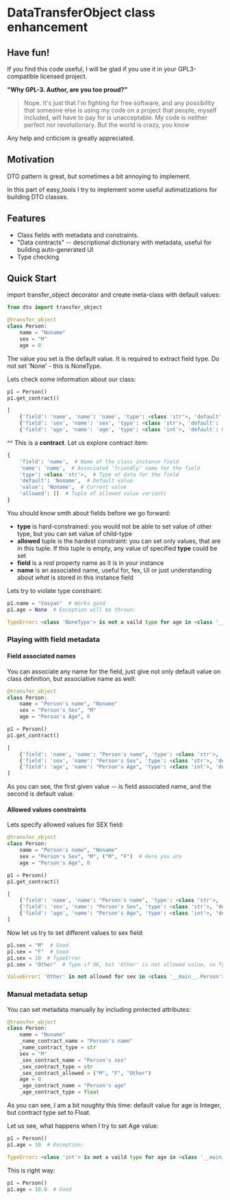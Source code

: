 # DataTransferObject class enhancement

## Have fun!
If you find this code useful, I will be glad if you use it in your GPL3-compatible licensed project.

**"Why GPL-3. Author, are you too proud?"**
> Nope. It's just that I'm fighting for free software, and any possibility that someone else is using my code on a project that people, myself included, will have to pay for is unacceptable.
> My code is neither perfect nor revolutionary. But the world is crazy, you know

Any help and criticism is greatly appreciated.

## Motivation
DTO pattern is great, but sometimes a bit annoying to implement.

In this part of easy_tools I try to implement some useful autimatizations for building DTO classes.

## Features
- Class fields with metadata and constraints.
- "Data contracts" -- descriptional dictionary with metadata, useful for building auto-generated UI
- Type checking

## Quick Start
import transfer_object decorator and create meta-class with default values:
```python
from dto import transfer_object

@transfer_object
class Person:
    name = "Noname"
    sex = "M"
    age = 0
```
The value you set is the default value. It is required to extract field type. Do not set 'None' - this is NoneType.

Lets check some information about our class:
```python
p1 = Person()
p1.get_contract()
```
```python
[
    {'field': 'name', 'name': 'name', 'type': <class 'str'>, 'default': 'Noname', 'value': 'Noname', 'allowed': ()},
    {'field': 'sex', 'name': 'sex', 'type': <class 'str'>, 'default': 'M', 'value': 'M', 'allowed': ()},
    {'field': 'age', 'name': 'age', 'type': <class 'int'>, 'default': 0, 'value': 0, 'allowed': ()}]
```
^^ This is a **contract**. Let us explore contract item:
```python
{
    'field': 'name',  # Name of the class instance field
    'name': 'name',  # Associated 'friendly' name for the field
    'type': <class 'str'>,  # Type of data for the field
    'default': 'Noname',  # Default value
    'value': 'Noname',  # Current value
    'allowed': ()  # Tuple of allowed value variants
}
```

You should know smth about fields before we go forward:
- **type** is hard-constrained: you would not be able to set value of other type, but you can set value of child-type
- **allowed** tuple is the hardest constraint: you can set only values, that are in this tuple. If this tuple is empty, any value of specified **type** could be set
- **field** is a _real_ property name as it is in your instance
- **name** is an associated name, useful for, fex, UI or just understanding about _what_ is stored in this instance field

Lets try to violate type constraint:
```python
p1.name = "Vasyan"  # Works good
p1.age = None  # Exception will be thrown:
```
```python
TypeError: <class 'NoneType'> is not a vaild type for age in <class '__main__.Person'> contract. Use <class 'int'>
```

### Playing with field metadata
#### Field associated names
You can associate any name for the field, just give not only default value on class definition, but associative name as well:
```python
@transfer_object
class Person:
    name = "Person's name", "Noname"
    sex = "Person's Sex", "M"
    age = "Person's Age", 0

p1 = Person()
p1.get_contract()
```
```python
[
    {'field': 'name', 'name': "Person's name", 'type': <class 'str'>, 'default': 'Noname', 'value': 'Noname', 'allowed': ()},
    {'field': 'sex', 'name': "Person's Sex", 'type': <class 'str'>, 'default': 'M', 'value': 'M', 'allowed': ()},
    {'field': 'age', 'name': "Person's Age", 'type': <class 'int'>, 'default': 0, 'value': 0, 'allowed': ()}
]
```
As you can see, the first given value -- is field associated name, and the second is default value.
#### Allowed values constraints
Lets specify allowed values for SEX field:
```python
@transfer_object
class Person:
    name = "Person's name", "Noname"
    sex = "Person's Sex", "M", ("M", "F")  # Here you are
    age = "Person's Age", 0

p1 = Person()
p1.get_contract()
```
```python
[
    {'field': 'name', 'name': "Person's name", 'type': <class 'str'>, 'default': 'Noname', 'value': 'Noname', 'allowed': ()},
    {'field': 'sex', 'name': "Person's Sex", 'type': <class 'str'>, 'default': 'M', 'value': 'M', 'allowed': ('M', 'F')},
    {'field': 'age', 'name': "Person's Age", 'type': <class 'int'>, 'default': 0, 'value': 0, 'allowed': ()}
]
```

Now let us try to set different values to sex field:
```python
p1.sex = "M"  # Good
p1.sex = "F"  # Good
p1.sex = 10  # TypeError
p1.sex = "Other"  # Type if OK, but 'Other' is not allowed value, so TypeError:
```
```python
ValueError: 'Other' in not allowed for sex in <class '__main__.Person'> contract. Allowed: ('M', 'F')
```

### Manual metadata setup
You can set metadata manually by including protected attributes:
```python
@transfer_object
class Person:
    name = "Noname"
    _name_contract_name = "Person's name"
    _name_contract_type = str
    sex = "M"
    _sex_contract_name = "Person's sex"
    _sex_contract_type = str
    _sex_contract_allowed = ("M", "F", "Other")
    age = 0
    _age_contract_name = "Person's age"
    _age_contract_type = float
```
As you can see, I am a bit noughty this time: default value for age is Integer, but contract type set to Float.

Let us see, what happens when I try to set Age value:
```python
p1 = Person()
p1.age = 10  # Exception:
```
```python
TypeError: <class 'int'> is not a vaild type for age in <class '__main__.Person'> contract. Use <class 'float'>
```

This is right way:
```python
p1 = Person()
p1.age = 10.0  # Good
```